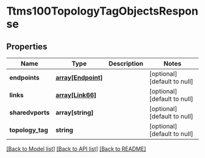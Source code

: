 # Ttms100TopologyTagObjectsResponse

## Properties
Name | Type | Description | Notes
------------ | ------------- | ------------- | -------------
**endpoints** | [**array[Endpoint]**](Endpoint.md) |  | [optional] [default to null]
**links** | [**array[Link66]**](Link66.md) |  | [optional] [default to null]
**sharedvports** | **array[string]** |  | [optional] [default to null]
**topology_tag** | **string** |  | [optional] [default to null]

[[Back to Model list]](../README.md#documentation-for-models) [[Back to API list]](../README.md#documentation-for-api-endpoints) [[Back to README]](../README.md)


